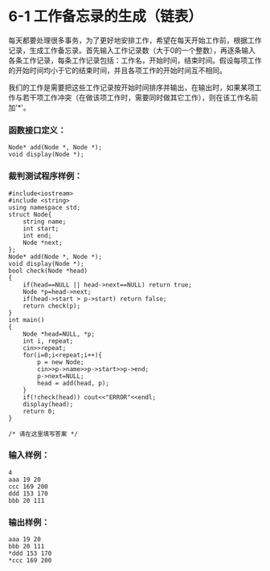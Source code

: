 # 6-1 工作备忘录的生成（链表）
每天都要处理很多事务，为了更好地安排工作，希望在每天开始工作前，根据工作记录，生成工作备忘录。首先输入工作记录数（大于0的一个整数），再逐条输入各条工作记录，每条工作记录包括：工作名，开始时间，结束时间。假设每项工作的开始时间均小于它的结束时间，并且各项工作的开始时间互不相同。

我们的工作是需要把这些工作记录按开始时间排序并输出，在输出时，如果某项工作与若干项工作冲突（在做该项工作时，需要同时做其它工作），则在该工作名前加'*'。

### 函数接口定义：

    
    
    Node* add(Node *, Node *);
    void display(Node *);
    

### 裁判测试程序样例：

    
    
    #include<iostream>
    #include <string>
    using namespace std;
    struct Node{
        string name;
        int start;
        int end;
        Node *next;
    };
    Node* add(Node *, Node *);
    void display(Node *);
    bool check(Node *head)
    {
        if(head==NULL || head->next==NULL) return true;
        Node *p=head->next;
        if(head->start > p->start) return false;
        return check(p);
    }
    int main()
    {
        Node *head=NULL, *p;
        int i, repeat;
        cin>>repeat;
        for(i=0;i<repeat;i++){
            p = new Node;
            cin>>p->name>>p->start>>p->end;
            p->next=NULL;
            head = add(head, p);
        }
        if(!check(head)) cout<<"ERROR"<<endl;
        display(head);
        return 0;
    }
    
    /* 请在这里填写答案 */
    

### 输入样例：

    
    
    4
    aaa 19 20
    ccc 169 200
    ddd 153 170
    bbb 20 111
    

### 输出样例：

    
    
    aaa 19 20
    bbb 20 111
    *ddd 153 170
    *ccc 169 200
    

